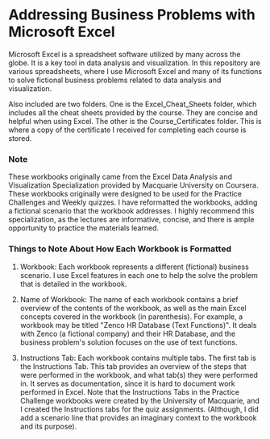 # Addressing Business Problems with Microsoft Excel

Microsoft Excel is a spreadsheet software utilized by many across the globe. It is a key tool in data analysis and visualization. In this repository are various spreadsheets, where I use Microsoft Excel and many of its functions to solve fictional business problems related to data analysis and visualization. 

Also included are two folders. One is the Excel_Cheat_Sheets folder, which includes all the cheat sheets provided by the course. They are concise and helpful when using Excel. The other is the Course_Certificates folder. This is where a copy of the certificate I received for completing each course is stored.

### Note  
These workbooks originally came from the Excel Data Analysis and Visualization Specialization provided by Macquarie University on Coursera. These workbooks originally were designed to be used for the Practice Challenges and Weekly quizzes. I have reformatted the workbooks, adding a fictional scenario that the workbook addresses. I highly recommend this specialization, as the lectures are informative, concise, and there is ample opportunity to practice the materials learned.

### Things to Note About How Each Workbook is Formatted  

1) Workbook: Each workbook represents a different (fictional) business scenario. I use Excel features in each one to help the solve the problem that is detailed in the workbook.

2) Name of Workbook: The name of each workbook contains a brief overview of the contents of the workbook, as well as the main Excel concepts covered in the workbook (in parenthesis). For example, a workbook may be titled "Zenco HR Database (Text Functions)". It deals with Zenco (a fictional company) and their HR Database, and the business problem's solution focuses on the use of text functions.

3) Instructions Tab: Each workbook contains multiple tabs. The first tab is the Instructions Tab. This tab provides an overview of the steps that were performed in the workbook, and what tab(s) they were performed in. It serves as documentation, since it is hard to document work performed in Excel. Note that the Instructions Tabs in the Practice Challenge workbooks were created by the University of Macquarie, and I created the Instructions tabs for the quiz assignments. (Although, I did add a scenario line that provides an imaginary context to the workbook and its purpose).
